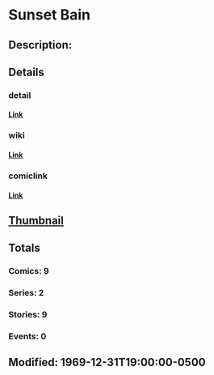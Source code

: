 # Sunset Bain
## Description: 
## Details
### detail
#### [Link](http://marvel.com/characters/1312/sunset_bain?utm_campaign=apiRef&utm_source=225578a89fc76f3d20fbffda5d17a88d)
### wiki
#### [Link](http://marvel.com/universe/Bain,_Sunset?utm_campaign=apiRef&utm_source=225578a89fc76f3d20fbffda5d17a88d)
### comiclink
#### [Link](http://marvel.com/comics/characters/1009637/sunset_bain?utm_campaign=apiRef&utm_source=225578a89fc76f3d20fbffda5d17a88d)
## [Thumbnail](http://i.annihil.us/u/prod/marvel/i/mg/c/10/4c003ab9ed7d6.jpg)
## Totals
### Comics: 9
### Series: 2
### Stories: 9
### Events: 0
## Modified: 1969-12-31T19:00:00-0500